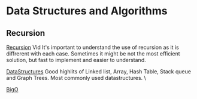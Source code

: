 # Data Structures and Algorithms


## Recursion

[Recursion](https://www.youtube.com/watch?v=vPEJSJMg4jY&ab_channel=freeCodeCamp.org) Vid
It's important to understand the use of recursion as it is diffrerent with each case. Sometimes it might be not the most efficient solution, but fast to implement and easier to understand. 

[DataStructures](https://www.youtube.com/watch?v=sVxBVvlnJsM&ab_channel=AaronJack)
Good highlits of Linked list, Array, Hash Table, Stack queue and Graph Trees. Most commonly used datastructures. \

[BigO](https://www.youtube.com/watch?v=v4cd1O4zkGw&ab_channel=HackerRank)


